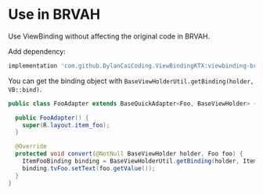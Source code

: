 # Use in BRVAH

Use ViewBinding without affecting the original code in BRVAH.

Add dependency:

```gradle
implementation 'com.github.DylanCaiCoding.ViewBindingKTX:viewbinding-brvah:2.0.5'
```

You can get the binding object with `BaseViewHolderUtil.getBinding(holder, VB::bind)`.

```java
public class FooAdapter extends BaseQuickAdapter<Foo, BaseViewHolder> {

  public FooAdapter() {
    super(R.layout.item_foo);
  }

  @Override
  protected void convert(@NotNull BaseViewHolder holder, Foo foo) {
    ItemFooBinding binding = BaseViewHolderUtil.getBinding(holder, ItemFooBinding::bind);
    binding.tvFoo.setText(foo.getValue());
  }
}
```